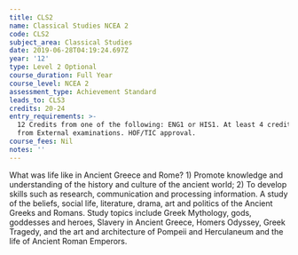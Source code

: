 ```yaml
---
title: CLS2
name: Classical Studies NCEA 2
code: CLS2
subject_area: Classical Studies
date: 2019-06-28T04:19:24.697Z
year: '12'
type: Level 2 Optional
course_duration: Full Year
course_level: NCEA 2
assessment_type: Achievement Standard
leads_to: CLS3
credits: 20-24
entry_requirements: >-
  12 Credits from one of the following: ENG1 or HIS1. At least 4 credits must be
  from External examinations. HOF/TIC approval.
course_fees: Nil
notes: ''
---
```

What was life like in Ancient Greece and Rome? 1) Promote knowledge and understanding of the history and culture of the ancient world; 2) To develop skills such as research, communication and processing information. A study of the beliefs, social life, literature, drama, art and politics of the Ancient Greeks and Romans. Study topics include Greek Mythology, gods, goddesses and heroes, Slavery in Ancient Greece, Homers Odyssey, Greek Tragedy, and the art and architecture of Pompeii and Herculaneum and the life of Ancient Roman Emperors.

